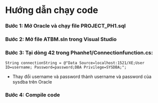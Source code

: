 # Hướng dẫn chạy code

### Bước 1: Mở Oracle và chạy file PROJECT_PH1.sql
### Bước 2: Mở file ATBM.sln trong Visual Studio
### Bước 3: Tại dòng 42 trong Phanhe1/Connectionfunction.cs:
```
String connectionString = @"Data Source=localhost:1521/XE;User ID=username; Password=password;DBA Privilege=SYSDBA;";
```
- Thay đổi username và password thành username và password của sysdba trên Oracle 
### Bước 4: Compile code
